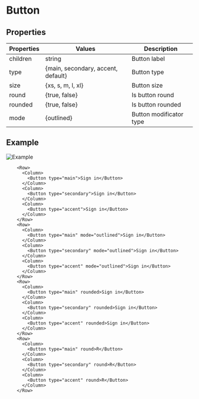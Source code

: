 # Button

## Properties

| Properties | Values                             | Description             |
| ---------- | ---------------------------------- | ----------------------- |
| children   | string                             | Button label            |
| type       | {main, secondary, accent, default} | Button type             |
| size       | {xs, s, m, l, xl}                  | Button size             |
| round      | {true, false}                      | Is button round         |
| rounded    | {true, false}                      | Is button rounded       |
| mode       | {outlined}                         | Button modificator type |

## Example

![Example](https://i.imgur.com/UaePjvy.png)

```vue
    <Row>
      <Column>
        <Button type="main">Sign in</Button>
      </Column>
      <Column>
        <Button type="secondary">Sign in</Button>
      </Column>
      <Column>
        <Button type="accent">Sign in</Button>
      </Column>
    </Row>
    <Row>
      <Column>
        <Button type="main" mode="outlined">Sign in</Button>
      </Column>
      <Column>
        <Button type="secondary" mode="outlined">Sign in</Button>
      </Column>
      <Column>
        <Button type="accent" mode="outlined">Sign in</Button>
      </Column>
    </Row>
    <Row>
      <Column>
        <Button type="main" rounded>Sign in</Button>
      </Column>
      <Column>
        <Button type="secondary" rounded>Sign in</Button>
      </Column>
      <Column>
        <Button type="accent" rounded>Sign in</Button>
      </Column>
    </Row>
    <Row>
      <Column>
        <Button type="main" round>R</Button>
      </Column>
      <Column>
        <Button type="secondary" round>R</Button>
      </Column>
      <Column>
        <Button type="accent" round>R</Button>
      </Column>
    </Row>
```